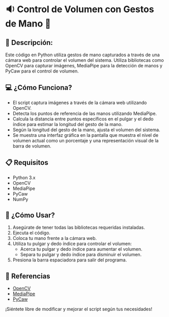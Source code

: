 # 🔉 Control de Volumen con Gestos de Mano 🤏

## 📃 Descripción:
Este código en Python utiliza gestos de mano capturados a través de una cámara web para controlar el volumen del sistema. Utiliza bibliotecas como OpenCV para capturar imágenes, MediaPipe para la detección de manos y PyCaw para el control de volumen.

## 💻 ¿Cómo Funciona? 

- El script captura imágenes a través de la cámara web utilizando OpenCV.
- Detecta los puntos de referencia de las manos utilizando MediaPipe.
- Calcula la distancia entre puntos específicos en el pulgar y el dedo índice para estimar la longitud del gesto de la mano.
- Según la longitud del gesto de la mano, ajusta el volumen del sistema.
- Se muestra una interfaz gráfica en la pantalla que muestra el nivel de volumen actual como un porcentaje y una representación visual de la barra de volumen.

## 📋 Requisitos

- Python 3.x
- OpenCV
- MediaPipe
- PyCaw
- NumPy

## 📜 ¿Cómo Usar?

1. Asegúrate de tener todas las bibliotecas requeridas instaladas.
2. Ejecuta el código.
3. Coloca tu mano frente a la cámara web.
4. Utiliza tu pulgar y dedo índice para controlar el volumen:
   - Acerca tu pulgar y dedo índice para aumentar el volumen.
   - Separa tu pulgar y dedo índice para disminuir el volumen.
5. Presiona la barra espaciadora para salir del programa.

## 🔗 Referencias

- [OpenCV](https://opencv.org/)
- [MediaPipe](https://mediapipe.dev/)
- [PyCaw](https://github.com/AndreMiras/pycaw)

¡Siéntete libre de modificar y mejorar el script según tus necesidades!
